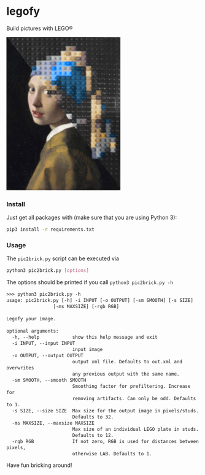 # legofy
Build pictures with LEGO®

![There should be an image here.](logo.png)

### Install
Just get all packages with (make sure that you are using Python 3):

```bash
pip3 install -r requirements.txt
```

### Usage
The `pic2brick.py` script can be executed via
```bash
python3 pic2brick.py [options]
```

The options should be printed if you call `python3 pic2brick.py -h`

```
>>> python3 pic2brick.py -h
usage: pic2brick.py [-h] -i INPUT [-o OUTPUT] [-sm SMOOTH] [-s SIZE]
                 [-ms MAXSIZE] [-rgb RGB]

Legofy your image.

optional arguments:
  -h, --help            show this help message and exit
  -i INPUT, --input INPUT
                        input image
  -o OUTPUT, --output OUTPUT
                        output xml file. Defaults to out.xml and overwrites
                        any previous output with the same name.
  -sm SMOOTH, --smooth SMOOTH
                        Smoothing factor for prefiltering. Increase for
                        removing artifacts. Can only be odd. Defaults to 1.
  -s SIZE, --size SIZE  Max size for the output image in pixels/studs.
                        Defaults to 32.
  -ms MAXSIZE, --maxsize MAXSIZE
                        Max size of an individual LEGO plate in studs.
                        Defaults to 12.
  -rgb RGB              If not zero, RGB is used for distances between pixels,
                        otherwise LAB. Defaults to 1.
```

Have fun bricking around!
